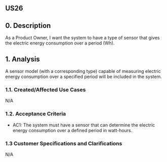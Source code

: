 ## US26 

## 0. Description
As a Product Owner, I want the system to have a type of sensor that gives the electric energy consumption over a period (Wh).

## 1. Analysis
A sensor model (with a corresponding type) capable of measuring electric energy consumption over a specified period will be included in the system.

### 1.1. Created/Affected Use Cases
N/A

### 1.2. Acceptance Criteria
* AC1: The system must have a sensor that can determine the electric energy consumption over a defined period in watt-hours.

### 1.3 Customer Specifications and Clarifications
N/A

